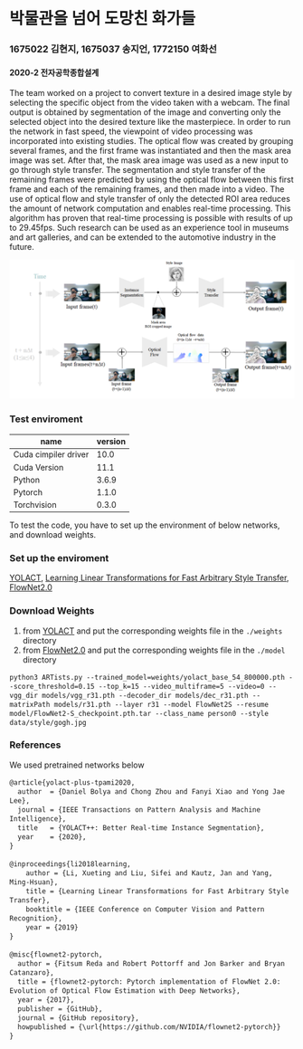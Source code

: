 # 박물관을 넘어 도망친 화가들

### 1675022 김현지, 1675037 송지언, 1772150 여화선 
#### 2020-2 전자공학종합설계 

The team worked on a project to convert texture in a desired image style by selecting the specific object from the video taken with a webcam. The final output is obtained by segmentation of the image and converting only the selected object into the desired texture like the masterpiece. In order to run the network in fast speed, the viewpoint of video processing was incorporated into existing studies. The optical flow was created by grouping several frames, and the first frame was instantiated and then the mask area image was set. After that, the mask area image was used as a new input to go through style transfer. The segmentation and style transfer of the remaining frames were predicted by using the optical flow between this first frame and each of the remaining frames, and then made into a video. The use of optical flow and style transfer of only the detected ROI area reduces the amount of network computation and enables real-time processing. This algorithm has proven that real-time processing is possible with results of up to 29.45fps. Such research can be used as an experience tool in museums and art galleries, and can be extended to the automotive industry in the future.

![flowchart](./flowchart.png)


### Test enviroment
|name|version|
|---|---|
|Cuda cimpiler driver|10.0|
|Cuda Version|11.1|
|Python|3.6.9|
|Pytorch|1.1.0|
|Torchvision|0.3.0|

To test the code, you have to set up the environment of below networks, and download weights.

### Set up the enviroment
[YOLACT](https://github.com/dbolya/yolact), [Learning Linear Transformations for Fast Arbitrary Style Transfer](https://github.com/sunshineatnoon/LinearStyleTransfer), [FlowNet2.0](https://github.com/NVIDIA/flownet2-pytorch)

### Download Weights
1. from [YOLACT](https://github.com/dbolya/yolact) and put the corresponding weights file in the `./weights` directory
2. from [FlowNet2.0](https://github.com/NVIDIA/flownet2-pytorch) and put the corresponding weights file in the `./model` directory


```
python3 ARTists.py --trained_model=weights/yolact_base_54_800000.pth --score_threshold=0.15 --top_k=15 --video_multiframe=5 --video=0 --vgg_dir models/vgg_r31.pth --decoder_dir models/dec_r31.pth --matrixPath models/r31.pth --layer r31 --model FlowNet2S --resume model/FlowNet2-S_checkpoint.pth.tar --class_name person0 --style data/style/gogh.jpg 

```


### References
We used pretrained networks below

```
@article{yolact-plus-tpami2020,
  author  = {Daniel Bolya and Chong Zhou and Fanyi Xiao and Yong Jae Lee},
  journal = {IEEE Transactions on Pattern Analysis and Machine Intelligence}, 
  title   = {YOLACT++: Better Real-time Instance Segmentation}, 
  year    = {2020},
}

@inproceedings{li2018learning,
    author = {Li, Xueting and Liu, Sifei and Kautz, Jan and Yang, Ming-Hsuan},
    title = {Learning Linear Transformations for Fast Arbitrary Style Transfer},
    booktitle = {IEEE Conference on Computer Vision and Pattern Recognition},
    year = {2019}
}

@misc{flownet2-pytorch,
  author = {Fitsum Reda and Robert Pottorff and Jon Barker and Bryan Catanzaro},
  title = {flownet2-pytorch: Pytorch implementation of FlowNet 2.0: Evolution of Optical Flow Estimation with Deep Networks},
  year = {2017},
  publisher = {GitHub},
  journal = {GitHub repository},
  howpublished = {\url{https://github.com/NVIDIA/flownet2-pytorch}}
}
```
